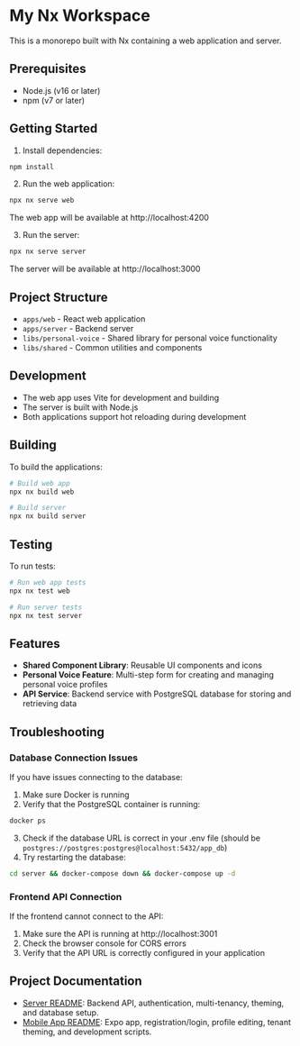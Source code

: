 # My Nx Workspace

This is a monorepo built with Nx containing a web application and server.

## Prerequisites

- Node.js (v16 or later)
- npm (v7 or later)

## Getting Started

1. Install dependencies:
```bash
npm install
```

2. Run the web application:
```bash
npx nx serve web
```
The web app will be available at http://localhost:4200

3. Run the server:
```bash
npx nx serve server
```
The server will be available at http://localhost:3000

## Project Structure

- `apps/web` - React web application
- `apps/server` - Backend server
- `libs/personal-voice` - Shared library for personal voice functionality
- `libs/shared` - Common utilities and components

## Development

- The web app uses Vite for development and building
- The server is built with Node.js
- Both applications support hot reloading during development

## Building

To build the applications:

```bash
# Build web app
npx nx build web

# Build server
npx nx build server
```

## Testing

To run tests:

```bash
# Run web app tests
npx nx test web

# Run server tests
npx nx test server
```

## Features

- **Shared Component Library**: Reusable UI components and icons
- **Personal Voice Feature**: Multi-step form for creating and managing personal voice profiles
- **API Service**: Backend service with PostgreSQL database for storing and retrieving data

## Troubleshooting

### Database Connection Issues

If you have issues connecting to the database:

1. Make sure Docker is running
2. Verify that the PostgreSQL container is running:
```bash
docker ps
```
3. Check if the database URL is correct in your .env file (should be `postgres://postgres:postgres@localhost:5432/app_db`)
4. Try restarting the database:
```bash
cd server && docker-compose down && docker-compose up -d
```

### Frontend API Connection

If the frontend cannot connect to the API:

1. Make sure the API is running at http://localhost:3001
2. Check the browser console for CORS errors
3. Verify that the API URL is correctly configured in your application

## Project Documentation

- [Server README](server/README.md): Backend API, authentication, multi-tenancy, theming, and database setup.
- [Mobile App README](apps/mobile/README.md): Expo app, registration/login, profile editing, tenant theming, and development scripts.
